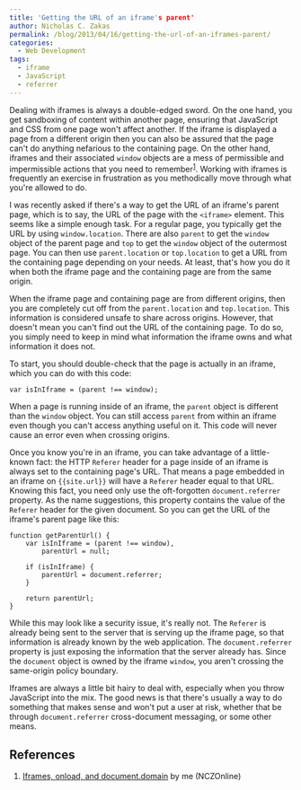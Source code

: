 ```yaml
---
title: 'Getting the URL of an iframe's parent'
author: Nicholas C. Zakas
permalink: /blog/2013/04/16/getting-the-url-of-an-iframes-parent/
categories:
  - Web Development
tags:
  - iframe
  - JavaScript
  - referrer
---
```

Dealing with iframes is always a double-edged sword. On the one hand, you get sandboxing of content within another page, ensuring that JavaScript and CSS from one page won't affect another. If the iframe is displayed a page from a different origin then you can also be assured that the page can't do anything nefarious to the containing page. On the other hand, iframes and their associated `window` objects are a mess of permissible and impermissible actions that you need to remember<sup>[1]</sup>. Working with iframes is frequently an exercise in frustration as you methodically move through what you're allowed to do.

I was recently asked if there's a way to get the URL of an iframe's parent page, which is to say, the URL of the page with the `<iframe>` element. This seems like a simple enough task. For a regular page, you typically get the URL by using `window.location`. There are also `parent` to get the `window` object of the parent page and `top` to get the `window` object of the outermost page. You can then use `parent.location` or `top.location` to get a URL from the containing page depending on your needs. At least, that's how you do it when both the iframe page and the containing page are from the same origin.

When the iframe page and containing page are from different origins, then you are completely cut off from the `parent.location` and `top.location`. This information is considered unsafe to share across origins. However, that doesn't mean you can't find out the URL of the containing page. To do so, you simply need to keep in mind what information the iframe owns and what information it does not.

To start, you should double-check that the page is actually in an iframe, which you can do with this code:

    var isInIframe = (parent !== window);

When a page is running inside of an iframe, the `parent` object is different than the `window` object. You can still access `parent` from within an iframe even though you can't access anything useful on it. This code will never cause an error even when crossing origins.

Once you know you're in an iframe, you can take advantage of a little-known fact: the HTTP `Referer` header for a page inside of an iframe is always set to the containing page's URL. That means a page embedded in an iframe on `{{site.url}}` will have a `Referer` header equal to that URL. Knowing this fact, you need only use the oft-forgotten `document.referrer` property. As the name suggestions, this property contains the value of the `Referer` header for the given document. So you can get the URL of the iframe's parent page like this:

    function getParentUrl() {
        var isInIframe = (parent !== window),
            parentUrl = null;
    
        if (isInIframe) {
            parentUrl = document.referrer;
        }
    
        return parentUrl;
    }

While this may look like a security issue, it's really not. The `Referer` is already being sent to the server that is serving up the iframe page, so that information is already known by the web application. The `document.referrer` property is just exposing the information that the server already has. Since the `document` object is owned by the iframe `window`, you aren't crossing the same-origin policy boundary.

Iframes are always a little bit hairy to deal with, especially when you throw JavaScript into the mix. The good news is that there's usually a way to do something that makes sense and won't put a user at risk, whether that be through `document.referrer` cross-document messaging, or some other means.

## References

  1. [Iframes, onload, and document.domain][1] by me (NCZOnline)

 [1]: {{site.url}}/blog/2009/09/15/iframes-onload-and-documentdomain/
